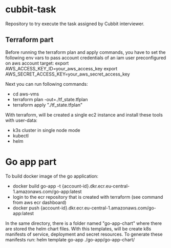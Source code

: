 # cubbit-task
Repository to try execute the task assigned by Cubbit interviewer.

## Terraform part
Before running the terraform plan and apply commands, you have to set the following env vars to pass account credentials of an iam user preconfigured on aws account target:
export AWS_ACCESS_KEY_ID=your_aws_access_key
export AWS_SECRET_ACCESS_KEY=your_aws_secret_access_key

Next you can run following commands:
- cd aws-vms
- terraform plan -out=./tf_state.tfplan
- terraform apply "./tf_state.tfplan"

With terraform, will be created a single ec2 instance and install these tools with user-data:
- k3s cluster in single node mode
- kubectl
- helm

# Go app part
To build docker image of the go application:
- docker build go-app -t {account-id}.dkr.ecr.eu-central-1.amazonaws.com/go-app:latest
- login to the ecr repository that is created with terraform (see command from aws ecr dashboard)
- docker push {account-id}.dkr.ecr.eu-central-1.amazonaws.com/go-app:latest 

In the same directory, there is a folder named "go-app-chart" where there are stored the helm chart files.
With this templates, will be create k8s manifests of service, deployment and secret resources. To generate these manifests run:
helm template go-app ./go-app/go-app-chart/
